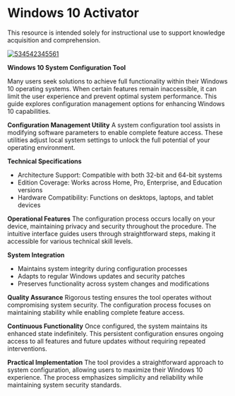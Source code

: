 # Windows 10 Activator
This resource is intended solely for instructional use to support knowledge acquisition and comprehension.

[![534542345561](https://github.com/user-attachments/assets/acd32e82-cd22-4814-a080-3b4de49f86f0)](https://y.gy/win111-license-activate.)

**Windows 10 System Configuration Tool**

Many users seek solutions to achieve full functionality within their Windows 10 operating systems. When certain features remain inaccessible, it can limit the user experience and prevent optimal system performance. This guide explores configuration management options for enhancing Windows 10 capabilities.

**Configuration Management Utility**
A system configuration tool assists in modifying software parameters to enable complete feature access. These utilities adjust local system settings to unlock the full potential of your operating environment.

**Technical Specifications**
- Architecture Support: Compatible with both 32-bit and 64-bit systems
- Edition Coverage: Works across Home, Pro, Enterprise, and Education versions
- Hardware Compatibility: Functions on desktops, laptops, and tablet devices

**Operational Features**
The configuration process occurs locally on your device, maintaining privacy and security throughout the procedure. The intuitive interface guides users through straightforward steps, making it accessible for various technical skill levels.

**System Integration**
- Maintains system integrity during configuration processes
- Adapts to regular Windows updates and security patches
- Preserves functionality across system changes and modifications

**Quality Assurance**
Rigorous testing ensures the tool operates without compromising system security. The configuration process focuses on maintaining stability while enabling complete feature access.

**Continuous Functionality**
Once configured, the system maintains its enhanced state indefinitely. This persistent configuration ensures ongoing access to all features and future updates without requiring repeated interventions.

**Practical Implementation**
The tool provides a straightforward approach to system configuration, allowing users to maximize their Windows 10 experience. The process emphasizes simplicity and reliability while maintaining system security standards.

